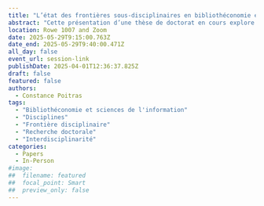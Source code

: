 ```yaml
---
title: "L’état des frontières sous-disciplinaires en bibliothéconomie et sciences de l’information : entre porosité et étanchéité"
abstract: "Cette présentation d’une thèse de doctorat en cours explore la structure disciplinaire de la bibliothéconomie et des sciences de l’information (BSI) en analysant 206 thèses canadiennes complétées entre 2010 et 2024. L’étude examine la répartition des recherches par sous-champs, l’influence des disciplines externes, le corpus de littérature commun et les choix épistémiques des thèses. À travers des analyses bibliométriques et qualitatives, elle vise à mieux comprendre la fragmentation de la discipline et les interactions interdisciplinaires, tout en mettant en lumière les implications pour la cohésion et le développement de la BSI. Des résultats préliminaires seront disponibles pour la conférence."
location: Rowe 1007 and Zoom
date: 2025-05-29T9:15:00.763Z
date_end: 2025-05-29T9:40:00.471Z
all_day: false
event_url: session-link
publishDate: 2025-04-01T12:36:37.825Z
draft: false
featured: false
authors:
  - Constance Poitras
tags:
  - "Bibliothéconomie et sciences de l'information"
  - "Disciplines"
  - "Frontière disciplinaire"
  - "Recherche doctorale"
  - "Interdisciplinarité"
categories:
  - Papers
  - In-Person
#image:
##  filename: featured
##  focal_point: Smart
##  preview_only: false
---
```

